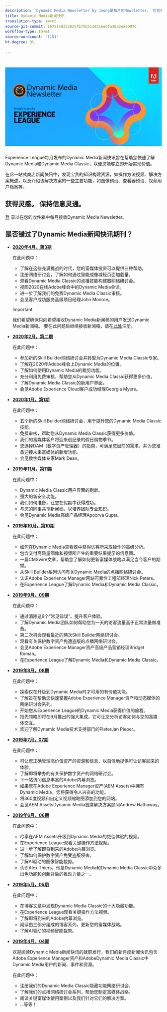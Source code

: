 ```yaml
---
description: 'Dynamic Media Newsletter by Joung是每月的Newsletter。 它旨在帮助您快速掌握Dynamic Media和Dynamic Media Classic，以便您能够立即开始实现价值。 此一站式商店时事通讯中提供宝贵的知识构建资源，包括如何制作视频、解决方案概述，以及介绍一些主要功能，如图像预设、查看器预设、视频用户档案等。 '
title: Dynamic Media新闻快讯
translation-type: tm+mt
source-git-commit: 167214d332825fb75b513d316eefa38a2eae097d
workflow-type: tm+mt
source-wordcount: '1151'
ht-degree: 0%

---
```



# ![Dynamic Media新闻稿徽标](/help/assets/dynamic-media/assets/dynamic-media-newsletter-logo.png)

Experience League每月发布的Dynamic Media新闻快讯旨在帮助您快速了解Dynamic Media和Dynamic Media Classic，以便您能够立即开始实现价值。

在此一站式商店新闻快讯中，发现宝贵的知识构建资源，如操作方法视频、解决方案概述，以及介绍该解决方案的一些主要功能，如图像预设、查看器预设、视频用户档案等。

## 获得灵感。 保持信息灵通。

[登](https://www.adobe.com/subscription/dynamic-media-newsletter.html) 录以在您的收件箱中每月接收Dynamic Media Newsletter。

## 是否错过了Dynamic Media新闻快讯期刊？

<!-- * **[May 2020, Issue 4](https://expleague.azureedge.net/assets/aem/Experience-Insider-vol.31.html)**

    In this issue:

    * What business continuity means in uncertain times.
    * Key takeaways from the first all-digital Adobe Summit.
    * Must-watch Experience Manager breakout sessions.
    * Summit customer spotlight: Under Armour.
    * Never miss an Experience Insider webinar.
    * Public sector spotlight: The urgent need for digital enrollment.
    * Look what’s new in Experience Manager Innovation.
    * Build your Experience Manager skills *live* with the Adobe pros.
    * Connect with the Adobe Experience Manager Community.
    * Fast-track your Adobe expertise with Adobe Experience League. -->

* **[2020年4月，第3期](https://expleague.azureedge.net/assets/dynamic-media/Dynamic_Media_Newsletter_04_2020_April.html)**

   在此问题中：

   * 了解在这些充满挑战的时代，您的富媒体投资可以提供三种帮助。
   * 注册网络研讨会，了解如何通过智能成像减轻页面加载量。
   * 观看Dynamic Media Classic的点播技能构建器网络研讨会。
   * 视图2020在线Adobe峰会中的Dynamic Media会话。
   * 进一步了解我们的免费Dynamic Media Classic审核。
   * 会见客户成功服务高级项目经理John Monroe。

   >[!IMPORTANT]
   >
   >我们希望确保只向希望接收Dynamic Media新闻稿的用户发送Dynamic Media新闻稿。 要在此问题后继续接收新闻稿，请在[此处](https://nam04.safelinks.protection.outlook.com/?url=http%3A%2F%2Ft.messages.adobe.com%2Fr%2F%3Fid%3Dha6c66e%2C266d7ba%2C26edbee&amp;data=02%7C01%7Crbrough%40adobe.com%7Ce0ec0f8dde0f4eb03d9c08d7e2173fd3%7Cfa7b1b5a7b34438794aed2c178decee1%7C0%7C0%7C637226461801398160&amp;sdata=3c1oREsqy%2FeDPKC3dd4IO9dXomQ1XbokaBAYQl8obrk%3D&amp;reserved=0)注册。

* **[2020年2月，第二期](https://expleague.azureedge.net/assets/dynamic-media/Dynamic_Media_Newsletter_02_2020_Feb.html)**

   在此问题中：

   * 参加新的Skill Builder网络研讨会并转型为Dynamic Media Classic专家。
   * 了解在2020年Adobe峰会上Dynamic Media的位置。
   * 了解如何使用Dynamic Media的裁剪功能。
   * 充分利用免费审核，帮助您从Dynamic Media Classic获得更多价值。
   * 了解Dynamic Media Classic的新用户界面。
   * 会见Adobe Experience Cloud客户成功经理Georgia Myers。

* **[2020年1月，第1期](https://expleague.azureedge.net/assets/dynamic-media/Dynamic_Media_Newsletter_01_2020_Jan.html)**

   在此问题中：

   * 五个新的Skill Builder网络研讨会，用于提升您的Dynamic Media Classic技能。
   * 免费审核，帮助您从Dynamic Media Classic获得更多价值。
   * 我们的富媒体客户将迎来创纪录的假日购物季节。
   * 您选择DAM（数字资产管理器）的指南，可满足您目前的需求，并为您准备迎接未来富媒体的新增功能。
   * 会见数字媒体专家Mark Dean。

* **[2019年11月，第11期](https://expleague.azureedge.net/assets/dynamic-media/Dynamic_Media_Newsletter_11_2019_Nov.html)**

   在此问题中：

   * Dynamic Media Classic用户界面的刷新。
   * 强大的新安全功能。
   * 我们如何准备，让您在假期中获得成功。
   * 与您的同事共享新闻稿，以培养团队专业知识。
   * 会见Dynamic Media高级产品经理Apoorva Gupta。

* **[2019年10月，第10期](https://expleague.azureedge.net/assets/dynamic-media/Dynamic_Media_Newsletter_10_2019_Oct.html)**

   在此问题中：

   * 如何在Dynamic Media查看器中获得访客所采取操作的高级分析。
   * 包含交付高质量图像和视频所产生的重要结果提示的信息图。
   * 一篇CMSwire文章，帮助您了解如何更新富媒体战略以满足当今客户的期望。
   * 从Skill Builder系列访问有关Dynamic Media的点播网络研讨会。
   * 认识Adobe Experience Manager网站可靠性工程部经理Nick Peters。
   * 在Experience League了解Dynamic Media和Dynamic Media Classic。

* **[2019年9月，09期](https://expleague.azureedge.net/assets/dynamic-media/Dynamic_Media_Newsletter_09_2019_Sept.html)**

   在此问题中：

   * 通过消除这9个“常见错误”，提升客户体验。
   * 了解Dynamic Media团队如何帮助您为一天的访客流量高于正常流量做准备。
   * 第二次机会观看最近的两次Skill Builder网络研讨会。
   * 观看有关保护数字资产免遭盗版的点播网络研讨会。
   * 会见Adobe Experience Manager资产高级产品营销经理Bridget Roman。
   * 在Experience League了解Dynamic Media和Dynamic Media Classic。


* **[2019年8月，08期](https://expleague.azureedge.net/assets/dynamic-media/Dynamic_Media_Newsletter_08_2019_Aug.html)**

   在此问题中：

   * 探索仅在升级到Dynamic Media时才可用的有价值功能。
   * 了解旨在帮助您快速掌握Adobe Experience Manager资产和动态媒体的网络研讨会系列。
   * 开始您从Experience League的Dynamic Media获得价值的旅程。
   * 抢先领略即将在9月推出的强大集成，它可让您分析访客如何与您的富媒体交互。
   * 欢迎了解Dynamic Media技术支持部门的PieterJan Pieper。


* **[2019年7月，07期](https://expleague.azureedge.net/assets/dynamic-media/Dynamic_Media_Newsletter_07_2019_July.html)**

   在此问题中：

   * 可让您正确管理高价值资产的资源和信息，以自信地提供可让访客回来的体验。
   * 了解即将举办的有关保护数字资产的网络研讨会。
   * 下一站访问信息丰富的Adobe内幕浏览。
   * 如果您在Adobe Experience Manager资产(AEM Assets)中拥有Dynamic Media，您将获得令人兴奋的功能。
   * 将360度视频和自定义视频缩略图添加到您的网站。
   * 会见AEM AssetsDynamic Media首席解决方案顾问Andrew Hathaway。

* **[2019年6月，06期](https://expleague.azureedge.net/assets/dynamic-media/Dynamic_Media_Newsletter_06_2019_June.html)**

   在此问题中：

   * 尽享在AEM Assets升级到Dynamic Media的绝佳体验的视频。
   * 在Experience League观看关键操作方法视频。
   * 进一步了解即将到来的Adobe内幕浏览。
   * 了解如何保护数字资产免受盗版侵害。
   * 了解AI驱动的图像智能裁剪。
   * 认识Alex Thiers，他是Dynamic Media和Dynamic Media Classic中众多出色功能和创新背后的推动力量之一。

* **[2019年5月，05期](https://expleague.azureedge.net/assets/dynamic-media/Dynamic_Media_Newsletter_05_2019_May.html)**

   在此问题中：

   * 在博客文章中发现Dynamic Media Classic的十大隐藏功能。
   * 在Experience League观看关键操作方法视频。
   * 了解即将到来的Adobe内幕浏览。
   * 阅读由三部分组成的博客系列，更新您的富媒体战略。
   * 了解AI驱动的视频智能裁剪。

* **[2019年4月，04期](https://expleague.azureedge.net/assets/dynamic-media/Dynamic_Media_Newsletter_04_2019_April.html)**

   欢迎阅读Dynamic Media新闻快讯的就职发行，我们的新月度新闻快讯包含Adobe Experience Manager资产和AdobeDynamic Media Classic中Dynamic Media用户的新闻、事件和资源。

   在此问题中：
   * 注册我们的Dynamic Media Classic隐藏功能网络研讨会。
   * 了解我们的点播网络研讨会系列，帮助您制定富媒体战略。
   * 阅读关键富媒体使用案例以及我们针对它们的解决方案。
   * ...等等！